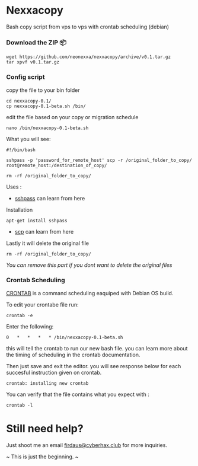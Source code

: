# Nexxacopy

Bash copy script from vps to vps with crontab scheduling (debian)

### Download the ZIP 📦

```
wget https://github.com/neonexxa/nexxacopy/archive/v0.1.tar.gz
tar xpvf v0.1.tar.gz

```

### Config script 

copy the file to your bin folder

```
cd nexxacopy-0.1/
cp nexxacopy-0.1-beta.sh /bin/

```

edit the file based on your copy or migration schedule

	nano /bin/nexxacopy-0.1-beta.sh

What you will see:

```
#!/bin/bash

sshpass -p 'password_for_remote_host' scp -r /original_folder_to_copy/ root@remote_host:/destination_of_copy/

rm -rf /original_folder_to_copy/

```

Uses :

- [sshpass](http://linux.die.net/man/1/sshpass) can learn from here

Installation

```
apt-get install sshpass

```

- [scp](http://www.computerhope.com/unix/scp.htm) can learn from here

Lastly it will delete the original file

```
rm -rf /original_folder_to_copy/

```

*You can remove this part if you dont want to delete the original files* 

### Crontab Scheduling

[CRONTAB](https://debian-administration.org/article/56/Command_scheduling_with_cron) is a command scheduling eaquiped with Debian OS build.

To edit your crontabe file run:

	crontab -e

Enter the following:

	0   *   *   *   * /bin/nexxacopy-0.1-beta.sh

this will tell the crontab to run our new bash file. you can learn more about the timing of scheduling in the crontab documentation. 

Then just save and exit the editor. 
you will see response below for each succesful instruction given on crontab.

	crontab: installing new crontab

You can verify that the file contains what you expect with :

	crontab -l

# Still need help?

Just shoot me an email firdaus@cyberhax.club for more inquiries. 

~ This is just the beginning. ~ 